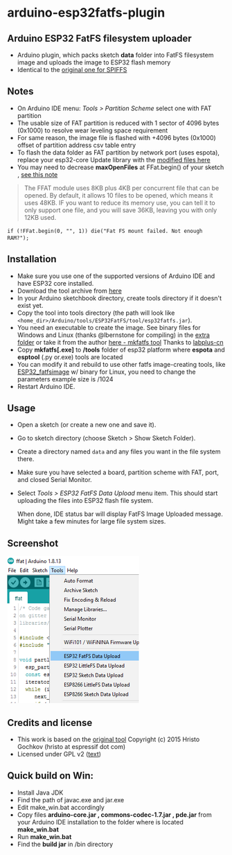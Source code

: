 # arduino-esp32fatfs-plugin
## Arduino ESP32 FatFS filesystem uploader 

- Arduino plugin, which packs sketch **data** folder into FatFS filesystem image and uploads the image to ESP32 flash memory
- Identical to the [original one for SPIFFS](https://github.com/me-no-dev/arduino-esp32fs-plugin/)

## Notes

- On Arduino IDE menu: *Tools > Partition Scheme* select one with FAT partition
- The usable size of FAT partition is reduced with 1 sector of 4096 bytes (0x1000) to resolve wear leveling space requirement
- For same reason, the image file is flashed with +4096 bytes (0x1000) offset of partition address csv table entry
- To flash the data folder as FAT partition by network port (uses espota), replace your esp32-core Update library with the [modified files here](https://github.com/lorol/arduino-esp32fatfs-plugin/tree/master/extra/esp32-modified-Update-lib-ffat-espota.zip)
- You may need to decrease **maxOpenFiles** at FFat.begin() of your sketch , [see this note](http://marc.merlins.org/perso/arduino/post_2019-03-30_Using-FatFS-FFat-on-ESP32-Flash-With-Arduino.html) 
>The FFAT module uses 8KB plus 4KB per concurrent file that can be opened. By default, it allows 10 files to be opened, which means it uses 48KB. IF you want to reduce its memory use, you can tell it to only support one file, and you will save 36KB, leaving you with only 12KB used.
```
if (!FFat.begin(0, "", 1)) die("Fat FS mount failed. Not enough RAM?");
```

## Installation

- Make sure you use one of the supported versions of Arduino IDE and have ESP32 core installed.
- Download the tool archive from [here](https://github.com/lorol/arduino-esp32fatfs-plugin/raw/master/src/bin/esp32fatfs.jar)
- In your Arduino sketchbook directory, create tools directory if it doesn't exist yet.
- Copy the tool into tools directory (the path will look like ```<home_dir>/Arduino/tools/ESP32FatFS/tool/esp32fatfs.jar```).
- You need an executable to create the image. See binary files for Windows and Linux (thanks @lbernstone for compiling) in the [extra folder](https://github.com/lorol/arduino-esp32fatfs-plugin/tree/master/extra) or take it from the author [here - mkfatfs tool](https://github.com/labplus-cn/mkfatfs/releases/tag/v1.0)  Thanks to [labplus-cn](https://github.com/labplus-cn/mkfatfs)
- Copy **mkfatfs[.exe]** to **/tools** folder of esp32 platform where **espota** and **esptool** (.py or.exe) tools are located
- You can modify it and rebuild to use other fatfs image-creating tools, like [ESP32_fatfsimage](https://github.com/marcmerlin/esp32_fatfsimage)  w/ binary for Linux, you need to change the parameters example size is /1024
- Restart Arduino IDE. 

## Usage

- Open a sketch (or create a new one and save it).
- Go to sketch directory (choose Sketch > Show Sketch Folder).
- Create a directory named `data` and any files you want in the file system there.
- Make sure you have selected a board, partition scheme with FAT, port, and closed Serial Monitor.
- Select *Tools > ESP32 FatFS Data Upload* menu item. This should start uploading the files into ESP32 flash file system.

  When done, IDE status bar will display FatFS Image Uploaded message. Might take a few minutes for large file system sizes.
  
## Screenshot

![Screenshot](tool.png)

## Credits and license

- This work is based on the [original tool](https://github.com/me-no-dev/arduino-esp32fs-plugin/ ) Copyright (c) 2015 Hristo Gochkov (hristo at espressif dot com)
- Licensed under GPL v2 ([text](LICENSE))

## Quick build on Win:

- Install Java JDK 
- Find the path of javac.exe and jar.exe
- Edit make_win.bat accordingly
- Copy files **arduino-core.jar , commons-codec-1.7.jar , pde.jar**  from your Arduino IDE installation to the folder where is located **make_win.bat**
- Run **make_win.bat**
- Find the **build jar** in /bin directory 
